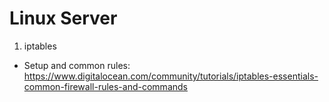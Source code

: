 # Linux Server
1. iptables
- Setup and common rules: https://www.digitalocean.com/community/tutorials/iptables-essentials-common-firewall-rules-and-commands